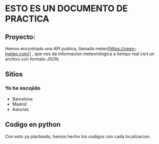 # ESTO ES UN DOCUMENTO DE PRACTICA
## Proyecto:
Hemos encontrado una API publica, llamada meteo[https://open-meteo.com/] , que nos da informacion meteorologica a tiempo real con un archivo con formato JSON.

## Sitios
### Yo he escojido
- Barcelona
- Madrid
- Asturias

## Codigo en python
Con esto ya planteado, hemos hecho los codigos con cada localizacion.

